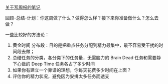 [关于写周报的笔记](https://canace.site/%E5%85%B3%E4%BA%8E%E5%86%99%E5%91%A8%E6%8A%A5%E7%9A%84%E7%AC%94%E8%AE%B0/)

回顾-总结-计划：你这周做了什么？做得怎么样？接下来你准备做什么？怎么去做？

一些比较好的方法论：
1. 黄金时间 分布段：目的是把重点任务分配到精力最集中，最不容易受干扰的时间段去做；
2. 总结任务的分类，各分类下的任务量，无需脑力的 Brain Dead 任务和需要静下心做的 Deep Time 任务各占了多少时间
3. 如果你有建立一个靠谱的理想，你每天花费多少时间在上面？
4. 评估你的精力状况，避免因为安排太多任务而透支

